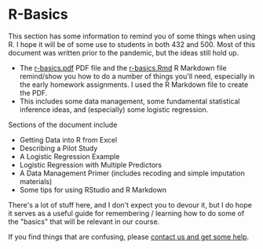 # R-Basics

This section has some information to remind you of some things when using R. I hope it will be of some use to students in both 432 and 500. Most of this document was written prior to the pandemic, but the ideas still hold up.

- The [r-basics.pdf](https://github.com/THOMASELOVE/432-2022/blob/main/r-basics/r-basics.pdf) PDF file and the [r-basics.Rmd](https://github.com/THOMASELOVE/432-2022/blob/main/r-basics/r-basics.Rmd) R Markdown file remind/show you how to do a number of things you'll need, especially in the early homework assignments. I used the R Markdown file to create the PDF.
- This includes some data management, some fundamental statistical inference ideas, and (especially) some logistic regression.

Sections of the document include

- Getting Data into R from Excel
- Describing a Pilot Study
- A Logistic Regression Example
- Logistic Regression with Multiple Predictors
- A Data Management Primer (includes recoding and simple imputation materials)
- Some tips for using RStudio and R Markdown

There's a lot of stuff here, and I don't expect you to devour it, but I do hope it serves as a useful guide for remembering / learning how to do some of the "basics" that will be relevant in our course.

If you find things that are confusing, please [contact us and get some help](https://thomaselove.github.io/432/contact.html).
